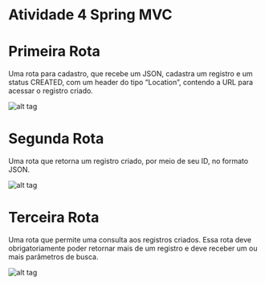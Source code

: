 # Atividade 4 Spring MVC

# Primeira Rota

Uma rota para cadastro, que recebe um JSON, cadastra um registro e um status CREATED, com um header do tipo “Location”, contendo a URL para acessar o registro criado.

![alt tag](http://i.imgur.com/WL0A1zG.jpg)


# Segunda Rota

Uma rota que retorna um registro criado, por meio de seu ID, no formato JSON.

![alt tag](http://i.imgur.com/T06G8Hh.jpg)

# Terceira Rota

Uma rota que permite uma consulta aos registros criados. Essa rota deve obrigatoriamente poder retornar mais de um registro e deve receber um ou mais parâmetros de busca.

![alt tag](http://i.imgur.com/qNiB2BJ.jpg)
